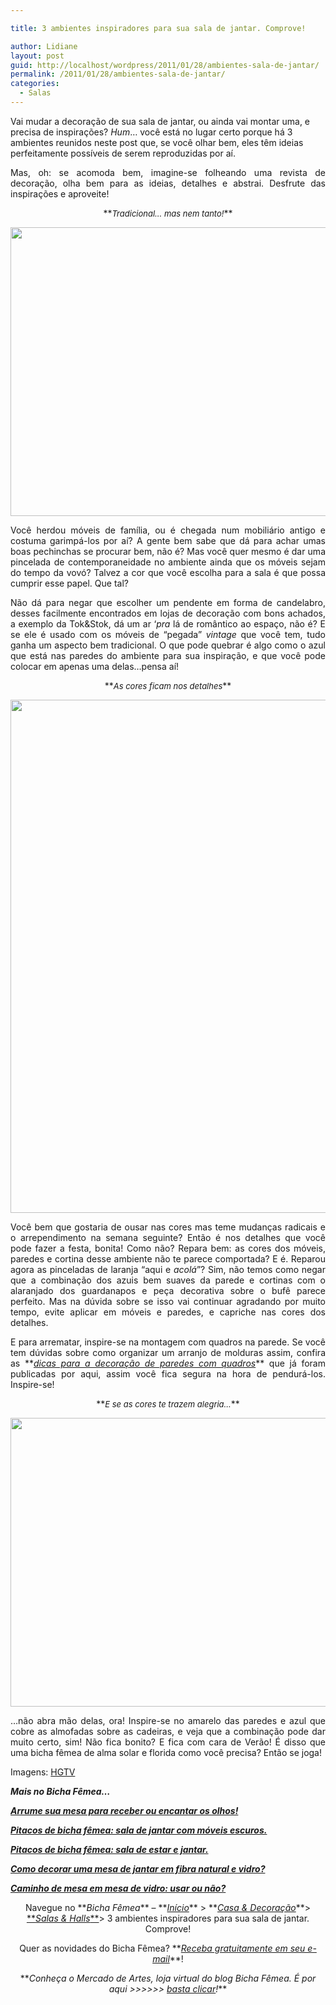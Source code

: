 ```yaml
---

title: 3 ambientes inspiradores para sua sala de jantar. Comprove!

author: Lidiane
layout: post
guid: http://localhost/wordpress/2011/01/28/ambientes-sala-de-jantar/
permalink: /2011/01/28/ambientes-sala-de-jantar/
categories:
  - Salas
---
```

Vai mudar a decoração de sua sala de jantar, ou ainda vai montar uma, e precisa de inspirações? _Hum_… você está no lugar certo porque há 3 ambientes reunidos neste post que, se você olhar bem, eles têm ideias perfeitamente possíveis de serem reproduzidas por aí.

<p style="text-align: justify;">
  Mas, oh: se acomoda bem, imagine-se folheando uma revista de decoração, olha bem para as ideias, detalhes e abstrai. Desfrute das inspirações e aproveite!
</p>

<!--more-->

<p style="text-align: center;">
  **<em><span style="font-size: small;">Tradicional… mas nem tanto!</span></em>**
</p>

<p style="text-align: center;">
  <a href="http://www.trololodemulher.com.br/blog/wp-content/uploads/2011/01/sala-e-mesa-de-jantar.jpg"><img class="alignnone size-full wp-image-5769" title="sala e mesa de jantar" src="http://www.trololodemulher.com.br/blog/wp-content/uploads/2011/01/sala-e-mesa-de-jantar.jpg" alt="" width="616" height="462" /></a>
</p>

<p style="text-align: justify;">
  Você herdou móveis de família, ou é chegada num mobiliário antigo e costuma garimpá-los por aí? A gente bem sabe que dá para achar umas boas pechinchas se procurar bem, não é? Mas você quer mesmo é dar uma pincelada de contemporaneidade no ambiente ainda que os móveis sejam do tempo da vovó? Talvez a cor que você escolha para a sala é que possa cumprir esse papel. Que tal?
</p>

<p style="text-align: justify;">
  Não dá para negar que escolher um pendente em forma de candelabro, desses facilmente encontrados em lojas de decoração com bons achados, a exemplo da Tok&Stok, dá um ar ‘<em>pra</em> lá de romântico ao espaço, não é? E se ele é usado com os móveis de “pegada” <em>vintage</em> que você tem, tudo ganha um aspecto bem tradicional. O que pode quebrar é algo como o azul que está nas paredes do ambiente para sua inspiração, e que você pode colocar em apenas uma delas…pensa aí!
</p>

<p style="text-align: center;">
  **<em><span style="font-size: small;">As cores ficam nos detalhes</span></em>**
</p>

<p style="text-align: center;">
  <a href="http://www.trololodemulher.com.br/blog/wp-content/uploads/2011/01/sala-e-mesa-de-jantar2.jpg"><img class="alignnone size-full wp-image-5770" title="sala e mesa de jantar2" src="http://www.trololodemulher.com.br/blog/wp-content/uploads/2011/01/sala-e-mesa-de-jantar2.jpg" alt="" width="616" height="821" /></a>
</p>

<p style="text-align: justify;">
  Você bem que gostaria de ousar nas cores mas teme mudanças radicais e o arrependimento na semana seguinte? Então é nos detalhes que você pode fazer a festa, bonita! Como não? Repara bem: as cores dos móveis, paredes e cortina desse ambiente não te parece comportada? E é. Reparou agora as pinceladas de laranja “aqui e <em>acolá</em>”? Sim, não temos como negar que a combinação dos azuis bem suaves da parede e cortinas com o alaranjado dos guardanapos e peça decorativa sobre o bufê parece perfeito. Mas na dúvida sobre se isso vai continuar agradando por muito tempo, evite aplicar em móveis e paredes, e capriche nas cores dos detalhes.
</p>

<p style="text-align: justify;">
  E para arrematar, inspire-se na montagem com quadros na parede. Se você tem dúvidas sobre como organizar um arranjo de molduras assim, confira as **<em><a href="http://www.trololodemulher.com.br/2009/04/07/decoracao-parede-quadros/">dicas para a decoração de paredes com quadros</a></em>** que já foram publicadas por aqui, assim você fica segura na hora de pendurá-los. Inspire-se!
</p>

<p style="text-align: center;">
  **<em><span style="font-size: small;">E se as cores te trazem alegria…</span></em>**
</p>

<p style="text-align: center;">
  <a href="http://www.trololodemulher.com.br/blog/wp-content/uploads/2011/01/sala-e-mesa-de-jantar-3.jpg"><img class="alignnone size-full wp-image-5773" title="sala e mesa de jantar 3" src="http://www.trololodemulher.com.br/blog/wp-content/uploads/2011/01/sala-e-mesa-de-jantar-3.jpg" alt="" width="616" height="462" /></a>
</p>

<p style="text-align: justify;">
  …não abra mão delas, ora! Inspire-se no amarelo das paredes e azul que cobre as almofadas sobre as cadeiras, e veja que a combinação pode dar muito certo, sim! Não fica bonito? E fica com cara de Verão! É disso que uma bicha fêmea de alma solar e florida como você precisa? Então se joga!
</p>

Imagens: <a href="http://www.hgtv.com/" target="_blank">HGTV</a>

**_Mais no Bicha Fêmea…_**

**_[Arrume sua mesa para receber ou encantar os olhos!](http://www.trololodemulher.com.br/2010/11/24/ponha-a-mesa-decoracao/)_**

**_[Pitacos de bicha fêmea: sala de jantar com móveis escuros.](http://www.trololodemulher.com.br/2010/07/07/decoracao-sala-de-jantar/)_**

**_[Pitacos de bicha fêmea: sala de estar e jantar.](http://www.trololodemulher.com.br/2010/04/09/sala-de-estar-e-de-jantar/)_**

**_[Como decorar uma mesa de jantar em fibra natural e vidro?](http://www.trololodemulher.com.br/2009/11/24/mesa-fibra-natural-e-vidro/)_**

**_[Caminho de mesa em mesa de vidro: usar ou não?](http://www.trololodemulher.com.br/2009/11/05/caminho-de-mesa/)_**

<p style="text-align: center;">
  Navegue no **<em>Bicha Fêmea</em>** – **<em><a href="http://www.trololodemulher.com.br/">Início</a></em>** > **<em><a href="http://www.trololodemulher.com.br/casaedecoracao/">Casa & Decoração</a></em>**> <a href="http://www.trololodemulher.com.br/category/decoracao/salas-hall/">**<em>Salas & Halls</em>**</a>> 3 ambientes inspiradores para sua sala de jantar. Comprove!
</p>

<p style="text-align: center;">
  Quer as novidades do Bicha Fêmea? **<em><a href="http://feedburner.google.com/fb/a/mailverify?uri=blogbichafemea&loc=pt_BR">Receba gratuitamente em seu e-mail</a></em>**!
</p>

<p style="text-align: center;">
  **<em>Conheça o Mercado de Artes, loja virtual do blog Bicha Fêmea. É por aqui >>>>>> </em><a href="http://www.trololodemulher.com.br/loja/"><em>basta clicar</em></a><em>!</em>**
</p>